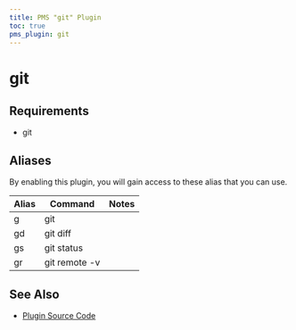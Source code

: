 ```yaml
---
title: PMS "git" Plugin
toc: true
pms_plugin: git
---
```


# git

## Requirements

* git

## Aliases

By enabling this plugin, you will gain access to these alias that you can use.

| Alias | Command       | Notes |
| ----- | ------------- | ----- |
| g     | git           |       |
| gd    | git diff      |       |
| gs    | git status    |       |
| gr    | git remote -v |       |

## See Also

* [Plugin Source Code](https://github.com/JoshuaEstes/pms/tree/main/plugins/git)
